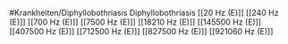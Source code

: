 #Krankheiten/Diphyllobothriasis
Diphyllobothriasis
[[20 Hz (E)]]
[[240 Hz (E)]]
[[700 Hz (E)]]
[[7500 Hz (E)]]
[[18210 Hz (E)]]
[[145500 Hz (E)]]
[[407500 Hz (E)]]
[[712500 Hz (E)]]
[[827500 Hz (E)]]
[[921060 Hz (E)]]